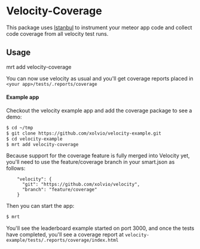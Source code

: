 # Velocity-Coverage

This package uses [Istanbul](http://gotwarlost.github.io/istanbul/) to instrument your meteor app code and collect code coverage from all velocity test runs.

## Usage

mrt add velocity-coverage

You can now use velocity as usual and you'll get coverage reports placed in `<your app>/tests/.reports/coverage`

#### Example app

Checkout the velocity example app and add the coverage package to see a demo:

```bash
$ cd ~/tmp
$ git clone https://github.com/xolvio/velocity-example.git
$ cd velocity-example
$ mrt add velocity-coverage
```

Because support for the coverage feature is fully merged into Velocity yet, you'll need to use the feature/coverage branch in your smart.json as follows:

```
    "velocity": {
      "git": "https://github.com/xolvio/velocity",
      "branch": "feature/coverage"
    }
```

Then you can start the app:

```bash
$ mrt
```

You'll see the leaderboard example started on port 3000, and once the tests have completed, you'll see a coverage report at `velocity-example/tests/.reports/coverage/index.html`

